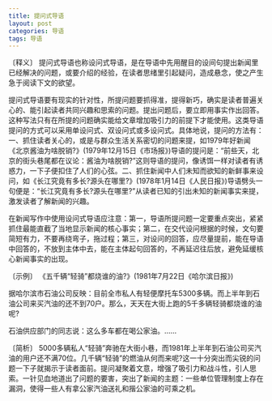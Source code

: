 ```yaml
---
title: 提问式导语
layout: post
categories: 导语
tags: 导语
---
```


〔释义〕 提问式导语也称设问式导语，是在导语中先用醒目的设间句提出新闻里已经解决的问题，或要介绍的经验，在读者思绪里引起疑问，造成悬念，使之产生急于阅读下文的欲望。

提问式导语要有现实的针对性，所提问题要抓得准，提得新巧，确实是读者普遍关心的、能引起读者共同兴趣和思索的问题。提出问题后，要立即用事实作出回答。这种写法只有在所提的问题确实能给文章增加吸引力的前提下才能使用。这类导语提问的方式可以采用单设问式、双设问式或多设问式。具体地说，提问的方法有：一、抓住读者关心的，或是与群众生活关系密切的问题来提，如1979年好新闻《北京酱油为啥脱销?》(1979年12月15日《市场报》)导语的提问是：“前些天，北京的街头巷尾都在议论：酱油为啥脱销?”这则导语的提问，像诱饵一样对读者有诱惑力，一下子便扣住了人们的心弦。二、抓住新闻中人们未知而欲知的新鲜事来设问，如《长江究竟有多长?源头在哪里?》(1978年1月14日《人民日报》)导语劈头一句便是：“长江究竟有多长?源头在哪里?”从读者已知的引出未知的新闻事实来提，激发读者了解新闻的兴趣。

在新闻写作中使用设问式导语应注意：第一，导语所提问题一定要重点突出，紧紧抓住最能直截了当地显示新闻的核心事实；第二，在交代设问根据的时候，文句要简短有力，不要再绕弯子，拖过程；第三，对设问的回答，应尽量提前，能在导语中回答的，不放到主体中去，能在主体起句回答的，不再延迟往后放，避免延缓核心新闻事实的出现。

〔示例〕 《五千辆“轻骑”都烧谁的油?》(1981年7月22日《哈尔滨日报》)

据哈尔滨市石油公司反映：目前全市私人有轻便摩托车5300多辆。而上半年到石油公司来买汽油的还不到70户。那么，天天在大街上跑的5千多辆轻骑都烧谁的油呢?

石油供应部门的同志说：这么多车都在喝公家油。……

〔简析〕 5000多辆私人“轻骑”奔驰在大街小巷，而1981年上半年到石油公司买汽油的用户还不满70位。几千辆“轻骑”的燃油从何而来呢?这一十分突出而尖锐的问题一下子就揭示于读者面前。提问凝聚着文意，增强了吸引力和战斗性，引人思索。一针见血地道出了问题的要害，突出了新闻的主题：一些单位管理制度上存在漏洞，使得一些人有拿公家汽油送礼和揩公家油的可乘之机。 